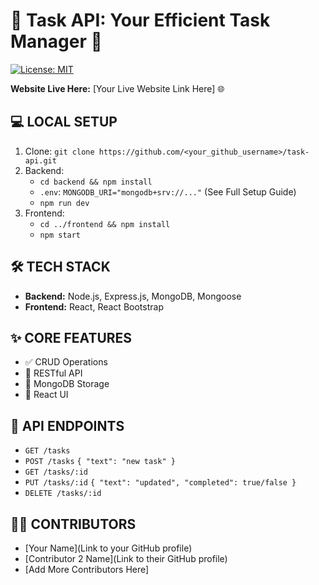 # 🚀 Task API: Your Efficient Task Manager 📝

[![License: MIT](https://img.shields.io/badge/License-MIT-yellow.svg)](https://opensource.org/licenses/MIT)

**Website Live Here:** [Your Live Website Link Here] 🌐

## **💻 LOCAL SETUP**

1.  Clone: `git clone https://github.com/<your_github_username>/task-api.git`
2.  Backend:
    *   `cd backend && npm install`
    *   `.env`: `MONGODB_URI="mongodb+srv://..."` (See Full Setup Guide)
    *   `npm run dev`
3.  Frontend:
    *   `cd ../frontend && npm install`
    *   `npm start`

## **🛠️ TECH STACK**

*   **Backend:** Node.js, Express.js, MongoDB, Mongoose
*   **Frontend:** React, React Bootstrap

## **✨ CORE FEATURES**

*   ✅ CRUD Operations
*   📡 RESTful API
*   💾 MongoDB Storage
*   🎨 React UI

## **📡 API ENDPOINTS**

*   `GET /tasks`
*   `POST /tasks` `{ "text": "new task" }`
*   `GET /tasks/:id`
*   `PUT /tasks/:id` `{ "text": "updated", "completed": true/false }`
*   `DELETE /tasks/:id`

## **🧑‍💻 CONTRIBUTORS**

*   [Your Name](Link to your GitHub profile)
*   [Contributor 2 Name](Link to their GitHub profile)
*   [Add More Contributors Here]
